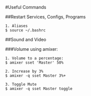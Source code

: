 #Useful Commands

##Restart Services, Configs, Programs

	1. Aliases
	$ source ~/.bashrc

##Sound and Video

###Volume using amixer:

	1. Volume to a percentage:
	$ amixer sset 'Master' 50% 

	2. Increase by 3%
	$ amixer -q sset Master 3%+

	3. Toggle Mute
	$ amixer -q sset Master toggle

